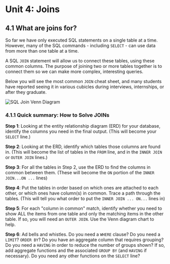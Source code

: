 # Unit 4: Joins
## 4.1 What are joins for?
So far we have only executed SQL statements on a single table at a time. However, many of the SQL commands - including `SELECT` - can use data from more than one table at a time. 

A SQL `JOIN` statement will allow us to connect these tables, using these common columns. The purpose of joining two or more tables together is to connect them so we can make more complex, interesting queries.

Below you will see the most common `JOIN` cheat sheet, and many students have reported seeing it in various cubicles during interviews, internships, or after they graduate.

![SQL Join Venn Diagram](https://github.com/megansquire/CSC301Fall2018/blob/master/images/4.1.jpg?raw=true)

### 4.1.1 Quick summary: How to Solve JOINs
**Step 1**: Looking at the entity relationship diagram (ERD) for your database, identify the columns you need in the final output. (This will become your `SELECT` line.)

**Step 2**: Looking at the ERD, identify which tables those columns are found in. (This will become the list of tables in the `FROM` line, and in the `INNER JOIN` or `OUTER JOIN` lines.)

**Step 3**: For all the tables in Step 2, use the ERD to find the columns in common between them. (These will become the `ON` portion of the `INNER JOIN...ON ...` lines)

**Step 4**: Put the tables in order based on which ones are attached to each other, or which ones have column(s) in common. Trace a path through the tables. (This will tell you what order to put the `INNER JOIN ... ON...` lines in)

**Step 5**: For each "column in common" match, identify whether you need to show ALL the items from one table and only the matching items in the other table. If so, you will need an `OUTER JOIN`. Use the Venn diagram chart to help.

**Step 6**: Ad bells and whistles. Do you need a `WHERE` clause? Do you need a `LIMIT`? `ORDER BY`? Do you have an aggregate column that requires grouping? Do you need a `HAVING` in order to reduce the number of groups shown? If so, add aggregate functions and the associated `GROUP BY` (and `HAVING` if necessary). Do you need any other functions on the `SELECT` line? 
